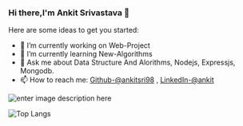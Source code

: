 ### Hi there,I'm Ankit Srivastava 👋

Here are some ideas to get you started:

- 🔭 I’m currently working on Web-Project
- 🌱 I’m currently learning New-Algorithms
- 💬 Ask me about Data Structure And Alorithms, Nodejs, Expressjs, Mongodb.
- 📫 How to reach me: [Github-@ankitsri98](https://github.com/ankitsri98) ,  [LinkedIn-@ankit](https://www.linkedin.com/in/ankit-srivastava-132aa1173/)


![enter image description here](https://github-readme-stats.vercel.app/api?username=ankitsri98&&show_icons=true&title_color=ffffff&icon_color=bb2acf&text_color=daf7dc&bg_color=151515)

![Top Langs](https://github-readme-stats.vercel.app/api/top-langs/?username=ankitsri98&&show_icons=true&title_color=ffffff&icon_color=bb2acf&text_color=daf7dc&bg_color=151515)
